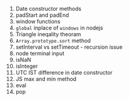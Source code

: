 1. Date constructor methods
2. padStart and padEnd
3. window functions
4. `global` inplace of `windows` in nodejs
5. Triangle ineqality theoram
6. `Array.prototype.sort` method
7. setInterval vs setTimeout - recursion issue
8. node terminal input
9. isNaN
10. isInteger
11. UTC IST difference in date constructor
12. JS max and min method
13. eval
14. pop
